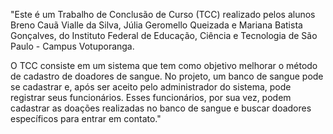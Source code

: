 "Este é um Trabalho de Conclusão de Curso (TCC) realizado pelos alunos Breno Cauã Vialle da Silva, Júlia Geromello Queizada e Mariana Batista Gonçalves, do Instituto Federal de Educação, Ciência e Tecnologia de São Paulo - Campus Votuporanga.

O TCC consiste em um sistema que tem como objetivo melhorar o método de cadastro de doadores de sangue. No projeto, um banco de sangue pode se cadastrar e, após ser aceito pelo administrador do sistema, pode registrar seus funcionários. Esses funcionários, por sua vez, podem cadastrar as doações realizadas no banco de sangue e buscar doadores específicos para entrar em contato."
